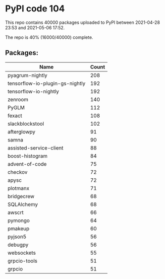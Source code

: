 # PyPI code 104

This repo contains 40000 packages uploaded to PyPI between 
2021-04-28 23:53 and 2021-05-06 17:52.

The repo is 40% (16000/40000) complete.

## Packages:

| Name  | Count |
| ----- | ----- |
| pyagrum-nightly | 208 |
| tensorflow-io-plugin-gs-nightly | 192 |
| tensorflow-io-nightly | 192 |
| zenroom | 140 |
| PyGLM | 112 |
| fexact | 108 |
| slackblockstool | 102 |
| afterglowpy | 91 |
| samna | 90 |
| assisted-service-client | 88 |
| boost-histogram | 84 |
| advent-of-code | 75 |
| checkov | 72 |
| apysc | 72 |
| plotmanx | 71 |
| bridgecrew | 68 |
| SQLAlchemy | 68 |
| awscrt | 66 |
| pymongo | 64 |
| pmakeup | 60 |
| pyjson5 | 56 |
| debugpy | 56 |
| websockets | 55 |
| grpcio-tools | 51 |
| grpcio | 51 |


